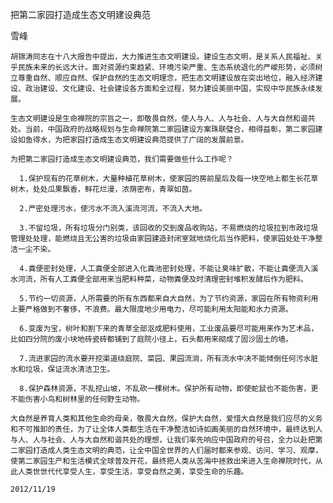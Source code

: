 把第二家园打造成生态文明建设典范

雪峰


    胡锦涛同志在十八大报告中提出，大力推进生态文明建设。建设生态文明，是关系人民福祉、关乎民族未来的长远大计。面对资源约束趋紧、环境污染严重、生态系统退化的严峻形势，必须树立尊重自然、顺应自然、保护自然的生态文明理念，把生态文明建设放在突出地位，融入经济建设、政治建设、文化建设、社会建设各方面和全过程，努力建设美丽中国，实现中华民族永续发展。

    生态文明建设是生命禅院的宗旨之一，即敬畏自然，使人与人、人与社会、人与大自然和谐共处。当前，中国政府的战略规划与生命禅院第二家园建设方案珠联璧合，相得益彰，第二家园建设如鱼得水，为把家园打造成生态文明建设典范提供了广阔的发展前景。

    为把第二家园打造成生态文明建设典范，我们需要做些什么工作呢？

      1.保护现有的花草树木，大量种植花草树木，使家园的房前屋后及每一块空地上都生长花草树木，处处瓜果飘香，鲜花烂漫，浓荫密布，青翠如茵。

      2.严密处理污水，使污水不流入溪流河流，不流入大地。

      3.不留垃圾，所有垃圾分门别类，该回收的交到废品收购站，不易燃烧的垃圾拉到市政垃圾管理处处理，能燃烧且无公害的垃圾由家园建造封闭室就地烧化后当作肥料，使家园处处干净整洁一尘不染。

      4.粪便密封处理，人工粪便全部进入化粪池密封处理，不能让臭味扩散，不能让粪便流入溪水河流，所有人工粪便全部用来当肥料种菜，动物粪便及时清理密封堆积发酵后作为肥料。

      5.节约一切资源，人所需要的所有东西都来自大自然，为了节约资源，家园在所有物资利用上要严格做到不奢侈，不浪费。最大限度地少用电力，尽可能利用太阳能和水力资源。

      6.变废为宝，树叶和割下来的青草全部沤成肥料使用，工业废品要尽可能用来作为艺术品，比如四分院的废小块地砖瓷砖都铺到了庭院小径上，石头都用来砌成了固沙固土的墙。

      7.流进家园的流水要开挖渠道绕庭院、菜园、果园流淌，所有流水中决不能倾倒任何污水脏水和垃圾，保证流水清洁卫生。

      8.保护森林资源，不乱挖山坡，不乱砍一棵树木。保护所有动物，即使蛇鼠也不能伤害，更不能伤害小鸟和树林里的任何野生动物。

    大自然是养育人类和其他生命的母亲，敬畏大自然，保护大自然，爱惜大自然是我们应尽的义务和不可推卸的责任，为了让全体人类都生活在干净整洁如诗如画美丽的自然环境中，最终达到人与人、人与社会、人与大自然和谐共处的理想，让我们率先响应中国政府的号召，全力以赴把第二家园打造成人类生态文明的典范，让全中国全世界的人们届时都来参观、访问、学习、观摩，使第二家园生产和生活模式全球普及开花，最终把人类从苦海中拯救出来进入生命禅院时代，从此人类世世代代享受人生，享受生活，享受自然之美，享受生命的乐趣。

    2012/11/19



